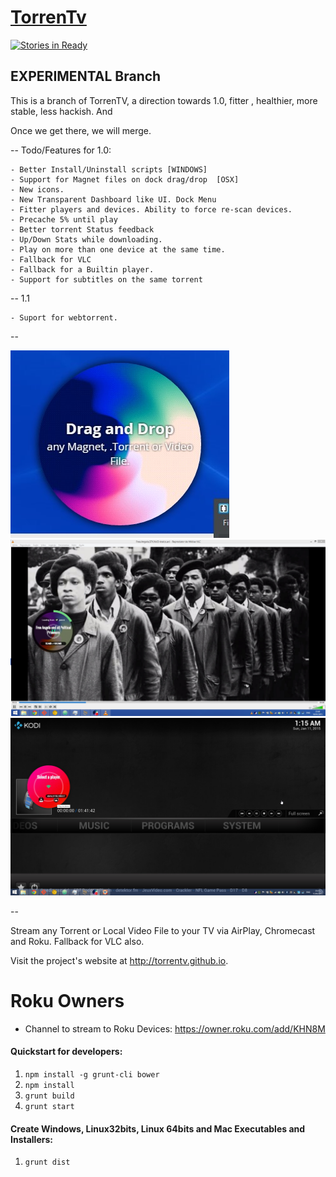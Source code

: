 # [TorrenTv](https://github.com/torrentv/torrentv)

[![Stories in Ready](https://badge.waffle.io/barrabinfc/TorrenTV.svg?label=ready&title=Ready)](http://waffle.io/barrabinfc/TorrenTV)

## EXPERIMENTAL Branch

This is a branch of TorrenTV, a direction towards 1.0, fitter , healthier, more stable, less hackish. And 

 Once we get there, we will merge.

 -- Todo/Features for 1.0:

    - Better Install/Uninstall scripts [WINDOWS]
    - Support for Magnet files on dock drag/drop  [OSX]
    - New icons.
    - New Transparent Dashboard like UI. Dock Menu
    - Fitter players and devices. Ability to force re-scan devices.
    - Precache 5% until play
    - Better torrent Status feedback
    - Up/Down Stats while downloading.
    - Play on more than one device at the same time.
    - Fallback for VLC 
    - Fallback for a Builtin player.
    - Support for subtitles on the same torrent

  -- 1.1

    - Suport for webtorrent.


--

![](./docs/imgs/default.jpg)
![](./docs/imgs/downloading.jpg)
![](./docs/imgs/xbmc.jpg)

-- 

Stream any Torrent or Local Video File to your TV via AirPlay, Chromecast and Roku. Fallback for VLC also.

Visit the project's website at <http://torrentv.github.io>.

# Roku Owners

 - Channel to stream to Roku Devices: https://owner.roku.com/add/KHN8M

#### Quickstart for developers:

1. `npm install -g grunt-cli bower`
1. `npm install`
1. `grunt build`
1. `grunt start`

#### Create Windows, Linux32bits, Linux 64bits and Mac Executables and Installers:

1. `grunt dist`
